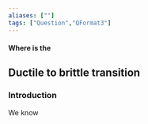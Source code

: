 ```yaml
---
aliases: [""]
tags: ["Question","QFormat3"]
---
```


#### Where is the
## Ductile to brittle transition

### Introduction

We know
